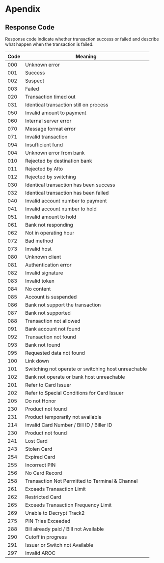 # Apendix

## Response Code

Response code indicate whether transaction success or failed and describe what happen when the transaction is failed.

| Code | Meaning |
| -- | -- |
| 000 | Unknown error |
| 001 | Success |
| 002 | Suspect |
| 003 | Failed |
| 020 | Transaction timed out |
| 031 | Identical transaction still on process |
| 050 | Invalid amount to payment |
| 060 | Internal server error |
| 070 | Message format error |
| 071 | Invalid transaction |
| 094 | Insufficient fund |
| 004 | Unknown error from bank |
| 010 | Rejected by destination bank |
| 011 | Rejected by Alto |
| 012 | Rejected by switching |
| 030 | Identical transaction has been success |
| 032 | Identical transaction has been failed |
| 040 | Invalid account number to payment |
| 041 | Invalid account number to hold |
| 051 | Invalid amount to hold |
| 061 | Bank not responding |
| 062 | Not in operating hour |
| 072 | Bad method |
| 073 | Invalid host |
| 080 | Unknown client |
| 081 | Authentication error |
| 082 | Invalid signature |
| 083 | Invalid token |
| 084 | No content |
| 085 | Account is suspended |
| 086 | Bank not support the transaction |
| 087 | Bank not supported |
| 088 | Transaction not allowed |
| 091 | Bank account not found |
| 092 | Transaction not found |
| 093 | Bank not found |
| 095 | Requested data not found |
| 100 | Link down |
| 101 | Switching not operate or switching host unreachable |
| 102 | Bank not operate or bank host unreachable |
| 201 | Refer to Card Issuer |
| 202 | Refer to Special Conditions for Card Issuer |
| 205 | Do not Honor |
| 230 | Product not found |
| 231 | Product temporarily not available |
| 214 | Invalid Card Number / Bill ID / Biller ID |
| 230 | Product not found |
| 241 | Lost Card |
| 243 | Stolen Card |
| 254 | Expired Card |
| 255 | Incorrect PIN |
| 256 | No Card Record |
| 258 | Transaction Not Permitted to Terminal & Channel |
| 261 | Exceeds Transaction Limit |
| 262 | Restricted Card |
| 265 | Exceeds Transaction Frequency Limit |
| 269 | Unable to Decrypt Track2 |
| 275 | PIN Tries Exceeded |
| 288 | Bill already paid / Bill not Available |
| 290 | Cutoff in progress |
| 291 | Issuer or Switch not Available |
| 297 | Invalid AROC |